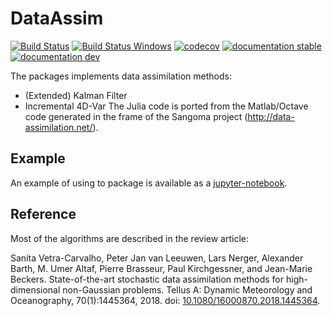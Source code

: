 # DataAssim

[![Build Status](https://github.com/Alexander-Barth/DataAssim.jl/workflows/CI/badge.svg)](https://github.com/Alexander-Barth/DataAssim.jl/actions)
[![Build Status Windows](https://ci.appveyor.com/api/projects/status/github/Alexander-Barth/DataAssim.jl?branch=master&svg=true)](https://ci.appveyor.com/project/Alexander-Barth/dataassim-jl)
[![codecov](https://codecov.io/github/Alexander-Barth/DataAssim.jl/graph/badge.svg?token=Cwbcb2tnG4)](https://codecov.io/github/Alexander-Barth/DataAssim.jl)
[![documentation stable](https://img.shields.io/badge/docs-stable-blue.svg)](https://alexander-barth.github.io/DataAssim.jl/stable/)
[![documentation dev](https://img.shields.io/badge/docs-dev-blue.svg)](https://alexander-barth.github.io/DataAssim.jl/dev/)


The packages implements data assimilation methods:

* (Extended) Kalman Filter
* Incremental 4D-Var
The Julia code is ported from the Matlab/Octave code generated in the frame of the Sangoma project (http://data-assimilation.net/).



## Example

An example of using to package is available as a [jupyter-notebook](https://nbviewer.jupyter.org/github/Alexander-Barth/DataAssim.jl/blob/master/examples/example.ipynb).


## Reference

Most of the algorithms are described in the review article:

Sanita Vetra-Carvalho, Peter Jan van Leeuwen, Lars Nerger, Alexander Barth, M. Umer Altaf, Pierre Brasseur, Paul Kirchgessner, and Jean-Marie Beckers. State-of-the-art stochastic data assimilation methods for high-dimensional non-Gaussian problems. Tellus A: Dynamic Meteorology and Oceanography, 70(1):1445364, 2018. doi: [10.1080/16000870.2018.1445364](https://doi.org/10.1080/16000870.2018.1445364).
